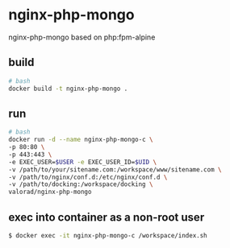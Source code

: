 # nginx-php-mongo
nginx-php-mongo based on php:fpm-alpine

## build
``` bash
# bash
docker build -t nginx-php-mongo .
```

## run
``` bash
# bash
docker run -d --name nginx-php-mongo-c \
-p 80:80 \
-p 443:443 \
-e EXEC_USER=$USER -e EXEC_USER_ID=$UID \
-v /path/to/your/sitename.com:/workspace/www/sitename.com \
-v /path/to/nginx/conf.d:/etc/nginx/conf.d \
-v /path/to/docking:/workspace/docking \
valorad/nginx-php-mongo
```

## exec into container as a non-root user
``` bash
$ docker exec -it nginx-php-mongo-c /workspace/index.sh
```